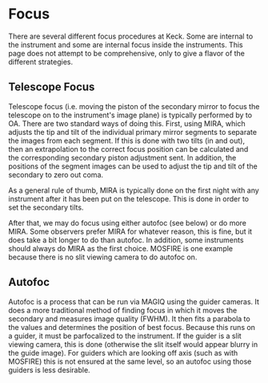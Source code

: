 # Focus

There are several different focus procedures at Keck.  Some are internal to the instrument and some are internal focus inside the instruments.  This page does not attempt to be comprehensive, only to give a flavor of the different strategies.

## Telescope Focus

Telescope focus (i.e. moving the piston of the secondary mirror to focus the telescope on to the instrument's image plane) is typically performed by to OA.  There are two standard ways of doing this.  First, using MIRA, which adjusts the tip and tilt of the individual primary mirror segments to separate the images from each segment.  If this is done with two tilts (in and out), then an extrapolation to the correct focus position can be calculated and the corresponding secondary piston adjustment sent.  In addition, the positions of the segment images can be used to adjust the tip and tilt of the secondary to zero out coma.

As a general rule of thumb, MIRA is typically done on the first night with any instrument after it has been put on the telescope.  This is done in order to set the secondary tilts.

After that, we may do focus using either autofoc (see below) or do more MIRA.  Some observers prefer MIRA for whatever reason, this is fine, but it does take a bit longer to do than autofoc.  In addition, some instruments should always do MIRA as the first choice.  MOSFIRE is one example because there is no slit viewing camera to do autofoc on.

## Autofoc

Autofoc is a process that can be run via MAGIQ using the guider cameras.  It does a more traditional method of finding focus in which it moves the secondary and measures image quality (FWHM).  It then fits a parabola to the values and determines the position of best focus.  Because this runs on a guider, it must be parfocalized to the instrument.  If the guider is a slit viewing camera, this is done (otherwise the slit itself would appear blurry in the guide image).  For guiders which are looking off axis (such as with MOSFIRE) this is not ensured at the same level, so an autofoc using those guiders is less desirable.
